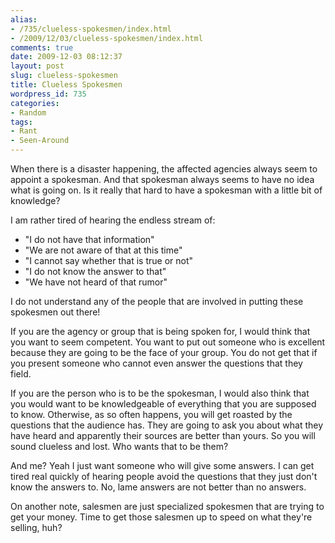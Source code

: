 ```yaml
---
alias:
- /735/clueless-spokesmen/index.html
- /2009/12/03/clueless-spokesmen/index.html
comments: true
date: 2009-12-03 08:12:37
layout: post
slug: clueless-spokesmen
title: Clueless Spokesmen
wordpress_id: 735
categories:
- Random
tags:
- Rant
- Seen-Around
---
```


When there is a disaster happening, the affected agencies always seem to appoint a spokesman.  And that spokesman always seems to have no idea what is going on.  Is it really that hard to have a spokesman with a little bit of knowledge?

I am rather tired of hearing the endless stream of:

  * "I do not have that information"
  * "We are not aware of that at this time"
  * "I cannot say whether that is true or not"
  * "I do not know the answer to that"
  * "We have not heard of that rumor"

I do not understand any of the people that are involved in putting these spokesmen out there!

If you are the agency or group that is being spoken for, I would think that you want to seem competent.  You want to put out someone who is excellent because they are going to be the face of your group.  You do not get that if you present someone who cannot even answer the questions that they field.

If you are the person who is to be the spokesman, I would also think that you would want to be knowledgeable of everything that you are supposed to know.  Otherwise, as so often happens, you will get roasted by the questions that the audience has.  They are going to ask you about what they have heard and apparently their sources are better than yours.  So you will sound clueless and lost.  Who wants that to be them?

And me?  Yeah I just want someone who will give some answers.  I can get tired real quickly of hearing people avoid the questions that they just don't know the answers to.  No, lame answers are not better than no answers.

On another note, salesmen are just specialized spokesmen that are trying to get your money.  Time to get those salesmen up to speed on what they're selling, huh?
